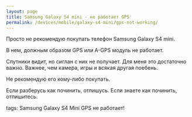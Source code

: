 ```yaml
---
layout: page
title: Samsung Galaxy S4 mini - не работает GPS
permalink: /devices/mobile/galaxy-s4-mini/gps-not-working/
---
```


Просто не рекомендую покупать телефон Samsung Galaxy S4 mini.

В нем, должным образом GPS или A-GPS модуль не работает.

Спутники видит, но сиглан с них не получает.
Для меня это достаточно важно. Важнее, чем камера, игры и всякая другая поебень.


Не рекомендую его кому-либо покупать.

Если разберусь как починить, отпишусь.
Если знаете как починить, отпишитесь.




tags: Samsung Galaxy S4 Mini GPS не работает!
